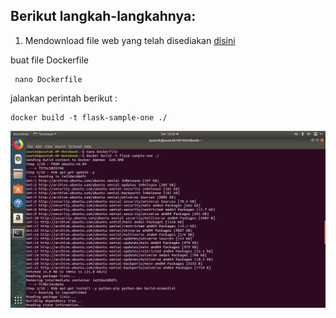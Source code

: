 ## Berikut langkah-langkahnya:
1. Mendownload file web yang telah disediakan [disini](https://cloud.fathoniadi.my.id/reservasi.zip)

buat file Dockerfile
     
     nano Dockerfile

jalankan perintah berikut :

    docker build -t flask-sample-one ./

![1](gambar/1.png)
